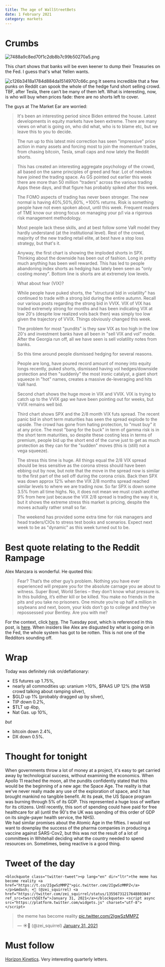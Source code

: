 ```yaml
---
title: The age of WallStreetBets
date: 1 February 2021
category: markets
---
```


# Crumbs
![7488a9c8ed70f1c2db8b7c99b50270a5.png]({attach}7488a9c8ed70f1c2db8b7c99b50270a5.png)

This chart shows that banks will be even keener to dump their Treasuries on the Fed. 
I guess that's what Yellen wants.


![c126b3418a1784d884da15149707c66c.png]({attach}c126b3418a1784d884da15149707c66c.png)
It seems incredible that a few punks on Reddit can spook the whole of the hedge fund short selling crowd.
TBF, after Tesla, there can't be many of them left.
What is interesting, now, is who will buy when prices fade: there are no shorts left to cover.

The guys at The Market Ear are worried:

> It's been an interesting period since Biden entered the house. Latest developments in equity markets have been extreme. There are many views on what is going on, who did what, who is to blame etc, but we leave this to you to decide.

> The run up to this latest mini correction has seen "impressive" price action in many assets and forcing most to join the momentum trades, from chasing bitcoin, Tesla, small caps and now lately the Reddit shorts.

> This has created an interesting aggregate psychology of the crowd, all based on the same principles of greed and fear. Lot of newbies have joined the trading space. As GS pointed out earlier this week there are more than 50 million "traders" across the various trading Apps these days, and that figure has probably spiked after this week.

> The FOMO aspects of trading has never been stronger. The new normal is having 40%,50%,60%, +100% returns. Risk is something people have not even spoken about, until this week. Frequent readers of TME know our strong focus on managing your p/l via a rigorous risk management methodology.

> Most people lack these skills, and at best follow some VaR model they hardly understand (at the institutional level). Rest of the crowd, majority of the new trading retail elite, at best have a stop loss strategy, but that's it.

> Anyway, the first chart is showing the imploded shorts in SPX. Thinking about the downside has been out of fashion. Long in pretty much anything has been well rewarded. This has led to people abandoning index shorts as hedging has lately been seen as "only costing money". Bottom line is shorts are at extremely low levels.

> What about fear (VIX)?

> While people have puked shorts, the "structural bid in volatility" has continued to trade with a strong bid during the entire autumn. Recall our various posts regarding the strong bid in VVIX. VIX of VIX has traded extremely strong for months and has been indicating VIX at low 20's (despite low realized vols back then) was simply too low given the trajectory of VVIX. Things obviously changed this week.

> The problem for most "pundits" is they saw VIX as too high in the low 20's and investment banks have all been in "sell VIX and vol" mode. After the Georgia run off, all we have seen is sell volatility notes from banks.

> So this time around people dismissed hedging for several reasons.

> People are long, have poured record amount of money into equity longs recently, puked shorts, dismissed having vol hedges/downside protection and then "suddenly" the most ironic catalyst, a giant short squeeze in "hot" names, creates a massive de-leveraging and hits VaR hard.

> Second chart shows the huge move in VIX and VVIX. VIX is trying to catch up to the VVIX gap we have been pointing out for weeks, but VVIX remains well bid.

> Third chart shows SPX and the 2/8 month VIX futs spread. The recent panic bid in short term maturities has seen the spread explode to the upside. The crowd has gone from hating protection, to "must buy" it at any price. The most "bang for the buck" in term of gamma risk is in the short term maturities, so despite these costing less in terms of premium, people bid up the short end of the curve just to get as much protection as they can for the "sudden" moves (this is (still) not a vega squeeze).

> The stress this time is huge. All things equal the 2/8 VIX spread should be less sensitive as the corona stress should have been ebbing out by now, but note that the move in the spread now is similar to the first part of the sell off during the corona crisis. Back then SPX was down approx 12% when the VIX 2/8 months spread reached similar levels to where we are trading now. So far SPX is down some 3.5% from all time highs. No, it does not mean we must crash another 9% from here just because the VIX 2/8 spread is trading the way it is, but it shows the extreme stress this market is pricing, despite the moves actually rather small so far.

> The weekend has provided some extra time for risk managers and head traders/CIOs to stress test books and scenarios. Expect next week to be as "dynamic" as this week turned out to be.

# Best quote relating to the Reddit Rampage

Alex Manzara is wonderful. He quoted this: 

> Fear? That’s the other guy’s problem.  Nothing you have ever experienced will prepare you for the absolute carnage you ae about to witness.  Super Bowl, World Series – they don’t know what pressure is.  In this building, it’s either kill or be killed.  You make no friends in the pits and you take no prisoners.  One minute you’re up half a million in soybeans and next, boom, your kids don’t go to college and they’ve repossessed your Bentley.  Are you with me?

For the context, click [here](https://www.chartpoint.com/fear-thats-the-other-guys-problem/). The Tuesday post, which is referenced in this post, is [here](https://www.chartpoint.com/gamers/). When insiders like Alex are disgusted by what is going on in the Fed, the whole system has got to be rotten. This is not one of the Redditors sounding off.

# Wrap

Today was definitely risk on/deflationary:

- ES futures up 1.75%,
- nearly all commodities up: uranium >10%, $PAAS UP 12% (the WSB crowd talking about ramping silver), 
- $GLD up 1% (probably dragged up by silver),
- TIP down 0.2%,
- $TLT up 4bp,
- Nat Gas. up 10%,

_but_

- bitcoin down 2.4%,
- DX down 0.5%.


# Thought for tonight

When governments throw a lot of money at a project, it's easy to get carried away by technological success, without examining the economics. 
When Apollo 11 reached the moon, all the pundits confidently stated that this would be the beginning of a new age: the Space Age. The reality is that we've never really made any use of the exploration of space, and it has brought mankind no tangible benefit. At its peak, the US Space program was burning through 5% of its GDP. This represented a huge loss of welfare for its citizens. Until recently, this sort of spending could have paid for free healthcare for all (until the 90's the UK was spending of this order of GDP on its single-payer health service, the NHS).  
We had similar promises about the Atomic Age in the fifties. 
I would not want to downplay the success of the pharma companies in producing a vaccine against SARS-Cov2, but this was not the result of a lot of committees in Whitehall deciding what the country needed to spend resources on.
Sometimes, being reactive is a good thing.

# Tweet of the day

`<blockquote class="twitter-tweet"><p lang="en" dir="ltr">the meme has become reality <a href="https://t.co/2IgwSzMMPZ">pic.twitter.com/2IgwSzMMPZ</a></p>&mdash; ☀️👀 (@zei_squirrel) <a href="https://twitter.com/zei_squirrel/status/1355673121764880384?ref_src=twsrc%5Etfw">January 31, 2021</a></blockquote> <script async src="https://platform.twitter.com/widgets.js" charset="utf-8"></script>`<blockquote class="twitter-tweet"><p lang="en" dir="ltr">the meme has become reality <a href="https://t.co/2IgwSzMMPZ">pic.twitter.com/2IgwSzMMPZ</a></p>&mdash; ☀️👀 (@zei_squirrel) <a href="https://twitter.com/zei_squirrel/status/1355673121764880384?ref_src=twsrc%5Etfw">January 31, 2021</a></blockquote> <script async src="https://platform.twitter.com/widgets.js" charset="utf-8"></script> 

# Must follow

[Horizon Kinetics](https://horizonkinetics.com/). Very interesting quarterly letters.


